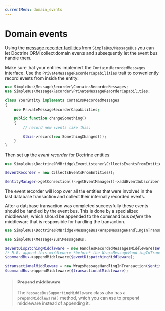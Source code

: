 ```yaml
---
currentMenu: domain_events
---
```


# Domain events

Using the [message recorder facilities](http://simplebus.github.io/MessageBus/doc/message_recorder.html) from
`SimpleBus/MessageBus` you can let Doctrine ORM collect domain events and subsequently let the event bus handle them.

Make sure that your entities implement the `ContainsRecordedMessages` interface. Use the
`PrivateMessageRecorderCapabilities` trait to conveniently record events from inside the entity:

```php
use SimpleBus\Message\Recorder\ContainsRecordedMessages;
use SimpleBus\Message\Recorder\PrivateMessageRecorderCapabilities;

class YourEntity implements ContainsRecordedMessages
{
    use PrivateMessageRecorderCapabilities;

    public function changeSomething()
    {
        // record new events like this:

        $this->record(new SomethingChanged());
    }
}
```

Then set up the *event recorder* for Doctrine entities:

```php
use SimpleBus\DoctrineORMBridge\EventListener\CollectsEventsFromEntities;

$eventRecorder = new CollectsEventsFromEntities();

$entityManager->getConnection()->getEventManager()->addEventSubscriber($eventRecorder);
```

The event recorder will loop over all the entities that were involved in the last database transaction and collect their
internally recorded events.

After a database transaction was completed successfully these events should be handled by the event bus. This is done by
a specialized middleware, which should be appended to the command bus *before* the middleware that is responsible for
handling the transaction.

```php
use SimpleBus\DoctrineORMBridge\MessageBus\WrapsMessageHandlingInTransaction;

use SimpleBus\Message\Bus\MessageBus;

$eventDispatchingMiddleware = new HandlesRecordedMessagesMiddleware($eventProvider, $eventBus);
// N.B. append this middleware *before* the WrapsMessageHandlingInTransaction middleware
$commandBus->appendMiddleware($eventDispatchingMiddleware);

$transactionalMiddleware = new WrapsMessageHandlingInTransaction($entityManager);
$commandBus->appendMiddleware($transactionalMiddleware);
```

> #### Prepend middleware
>
> The `MessageBusSupportingMiddleware` class also has a `prependMiddleware()` method, which you can use to prepend
> middleware instead of appending it.
